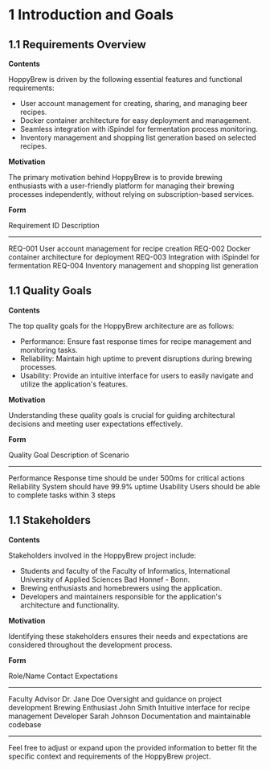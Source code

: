 # 1 Introduction and Goals

## 1.1 Requirements Overview

**Contents**

HoppyBrew is driven by the following essential features and functional requirements:

-   User account management for creating, sharing, and managing beer recipes.
-   Docker container architecture for easy deployment and management.
-   Seamless integration with iSpindel for fermentation process monitoring.
-   Inventory management and shopping list generation based on selected recipes.

**Motivation**

The primary motivation behind HoppyBrew is to provide brewing enthusiasts with a user-friendly platform for managing their brewing processes independently, without relying on subscription-based services.

**Form**

  Requirement ID   Description
  ---------------- ---------------------------------------------------
  REQ-001          User account management for recipe creation
  REQ-002          Docker container architecture for deployment
  REQ-003          Integration with iSpindel for fermentation
  REQ-004          Inventory management and shopping list generation

## 1.1 Quality Goals

**Contents**

The top quality goals for the HoppyBrew architecture are as follows:

-   Performance: Ensure fast response times for recipe management and monitoring tasks.
-   Reliability: Maintain high uptime to prevent disruptions during brewing processes.
-   Usability: Provide an intuitive interface for users to easily navigate and utilize the application's features.

**Motivation**

Understanding these quality goals is crucial for guiding architectural decisions and meeting user expectations effectively.

**Form**

  Quality Goal   Description of Scenario
  -------------- ----------------------------------------------------------
  Performance    Response time should be under 500ms for critical actions
  Reliability    System should have 99.9% uptime
  Usability      Users should be able to complete tasks within 3 steps

## 1.1 Stakeholders

**Contents**

Stakeholders involved in the HoppyBrew project include:

-   Students and faculty of the Faculty of Informatics, International University of Applied Sciences Bad Honnef - Bonn.
-   Brewing enthusiasts and homebrewers using the application.
-   Developers and maintainers responsible for the application's architecture and functionality.

**Motivation**

Identifying these stakeholders ensures their needs and expectations are considered throughout the development process.

**Form**

  Role/Name            Contact         Expectations
  -------------------- --------------- -----------------------------------------------
  Faculty Advisor      Dr. Jane Doe    Oversight and guidance on project development
  Brewing Enthusiast   John Smith      Intuitive interface for recipe management
  Developer            Sarah Johnson   Documentation and maintainable codebase

------------------------------------------------------------------------

Feel free to adjust or expand upon the provided information to better fit the specific context and requirements of the HoppyBrew project.
